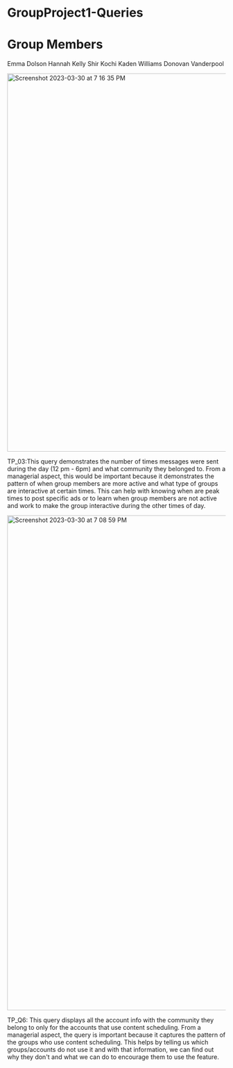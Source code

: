 # GroupProject1-Queries

# Group Members
Emma Dolson
Hannah Kelly
Shir Kochi
Kaden Williams
Donovan Vanderpool

<img width="872" alt="Screenshot 2023-03-30 at 7 16 35 PM" src="https://user-images.githubusercontent.com/128431687/228985461-fb966b2b-ddf2-41c1-adf1-21a9ce91bb04.png">


TP_03:This query demonstrates the number of times messages were sent during the day (12 pm - 6pm) and what community they belonged to. From a managerial aspect, this would be important because it demonstrates the pattern of when group members are more active and what type of groups are interactive at certain times. This can help with knowing when are peak times to post specific ads or to learn when group members are not active and work to make the group interactive during the other times of day.


<img width="1141" alt="Screenshot 2023-03-30 at 7 08 59 PM" src="https://user-images.githubusercontent.com/128431687/228985695-85a9a6b9-153f-4891-acf9-87dcff2ec019.png">

TP_Q6: This query displays all the account info with the community they belong to only for the accounts that use content scheduling. From a managerial aspect, the query is important because it captures the pattern of the groups who use content scheduling. This helps by telling us which groups/accounts do not use it and with that information, we can find out why they don't and what we can do to encourage them to use the feature. 
